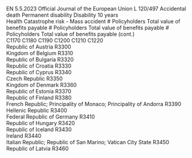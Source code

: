 EN  5.5.2023 Official Journal of the European Union L 120/497
 Accidental death  Permanent disability  Disability 10 years  
Health Catastrophe risk - Mass accident  # Policyholders  Total value of 
benefits payable  # Policyholders  Total value of 
benefits payable  # Policyholders  Total value of 
benefits payable  (cont.)  
C1170  C1180  C1190  C1200  C1210  C1220  
Republic of Austria  R3300  
Kingdom of Belgium  R3310  
Republic of Bulgaria  R3320  
Republic of Croatia  R3330  
Republic of Cyprus  R3340  
Czech Republic  R3350  
Kingdom of Denmark  R3360  
Republic of Estonia  R3370  
Republic of Finland  R3380  
French Republic; Principality of Monaco; 
Principality of Andorra  R3390  
Hellenic Republic  R3400  
Federal Republic of Germany  R3410  
Republic of Hungary  R3420  
Republic of Iceland  R3430  
Ireland  R3440  
Italian Republic; Republic of San Marino; 
Vatican City State  R3450  
Republic of Latvia  R3460